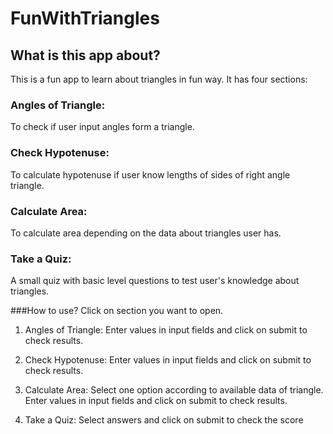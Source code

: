 # FunWithTriangles


## What is this app about?
This is a fun app to learn about triangles in fun way. It has four sections:

### Angles of Triangle: 
To check if user input angles form a triangle.

### Check Hypotenuse: 
To calculate hypotenuse if user know lengths of sides of right angle triangle.

### Calculate Area: 
To calculate area depending on the data about triangles user has.

### Take a Quiz: 
A small quiz with basic level questions to test user's knowledge about triangles.

###How to use?
Click on section you want to open.

1. Angles of Triangle: Enter values in input fields and click on submit to check results.

2. Check Hypotenuse: Enter values in input fields and click on submit to check results.

3. Calculate Area: Select one option according to available data of triangle. Enter values in input fields and click on submit to check results.

4. Take a Quiz: Select answers and click on submit to check the score
